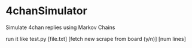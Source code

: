 # 4chanSimulator
Simulate 4chan replies using Markov Chains

run it like test.py [file.txt] [fetch new scrape from board (y/n)] [num lines]
